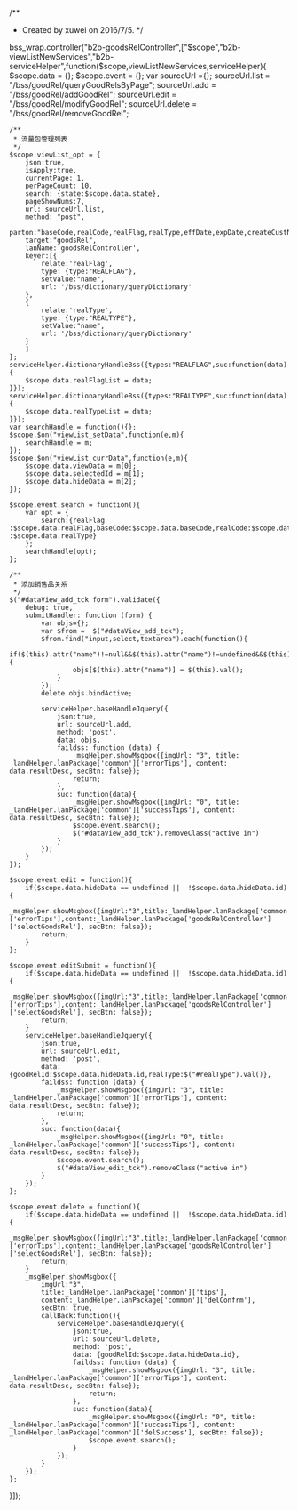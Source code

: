 /**
 * Created by xuwei on 2016/7/5.
 */

bss_wrap.controller("b2b-goodsRelController",["$scope","b2b-viewListNewServices","b2b-serviceHelper",function($scope,viewListNewServices,serviceHelper){
    $scope.data = {};
    $scope.event = {};
    var sourceUrl ={};
    sourceUrl.list = "/bss/goodRel/queryGoodRelsByPage";
    sourceUrl.add = "/bss/goodRel/addGoodRel";
    sourceUrl.edit = "/bss/goodRel/modifyGoodRel";
    sourceUrl.delete = "/bss/goodRel/removeGoodRel";

    /**
     * 流量包管理列表
     */
    $scope.viewList_opt = {
        json:true,
        isApply:true,
        currentPage: 1,
        perPageCount: 10,
        search: {state:$scope.data.state},
        pageShowNums:7,
        url: sourceUrl.list,
        method: "post",
        parton:"baseCode,realCode,realFlag,realType,effDate,expDate,createCustName",
        target:"goodsRel",
        lanName:'goodsRelController',
        keyer:[{
            relate:'realFlag',
            type: {type:"REALFLAG"},
            setValue:"name",
            url: '/bss/dictionary/queryDictionary'
        },
        {
            relate:'realType',
            type: {type:"REALTYPE"},
            setValue:"name",
            url: '/bss/dictionary/queryDictionary'
        }
        ]
    };
    serviceHelper.dictionaryHandleBss({types:"REALFLAG",suc:function(data){
        $scope.data.realFlagList = data;
    }});
    serviceHelper.dictionaryHandleBss({types:"REALTYPE",suc:function(data){
        $scope.data.realTypeList = data;
    }});
    var searchHandle = function(){};
    $scope.$on("viewList_setData",function(e,m){
        searchHandle = m;
    });
    $scope.$on("viewList_currData",function(e,m){
        $scope.data.viewData = m[0];
        $scope.data.selectedId = m[1];
        $scope.data.hideData = m[2];
    });

    $scope.event.search = function(){
        var opt = {
            search:{realFlag :$scope.data.realFlag,baseCode:$scope.data.baseCode,realCode:$scope.data.realCode,realType :$scope.data.realType}
        };
        searchHandle(opt);
    };

    /**
     * 添加销售品关系
     */
    $("#dataView_add_tck form").validate({
        debug: true,
        submitHandler: function (form) {
            var objs={};
            var $from =  $("#dataView_add_tck");
            $from.find("input,select,textarea").each(function(){
                if($(this).attr("name")!=null&&$(this).attr("name")!=undefined&&$(this).attr("name")!="") {
                    objs[$(this).attr("name")] = $(this).val();
                }
            });
            delete objs.bindActive;

            serviceHelper.baseHandleJquery({
                json:true,
                url: sourceUrl.add,
                method: 'post',
                data: objs,
                faildss: function (data) {
                    _msgHelper.showMsgbox({imgUrl: "3", title: _landHelper.lanPackage['common']['errorTips'], content: data.resultDesc, secBtn: false});
                    return;
                },
                suc: function(data){
                    _msgHelper.showMsgbox({imgUrl: "0", title: _landHelper.lanPackage['common']['successTips'], content: data.resultDesc, secBtn: false});
                    $scope.event.search();
                    $("#dataView_add_tck").removeClass("active in")
                }
            });
        }
    });

    $scope.event.edit = function(){
        if($scope.data.hideData == undefined ||  !$scope.data.hideData.id){
            _msgHelper.showMsgbox({imgUrl:"3",title:_landHelper.lanPackage['common']['errorTips'],content:_landHelper.lanPackage['goodsRelController']['selectGoodsRel'], secBtn: false});
            return;
        }
    };

    $scope.event.editSubmit = function(){
        if($scope.data.hideData == undefined ||  !$scope.data.hideData.id){
            _msgHelper.showMsgbox({imgUrl:"3",title:_landHelper.lanPackage['common']['errorTips'],content:_landHelper.lanPackage['goodsRelController']['selectGoodsRel'], secBtn: false});
            return;
        }
        serviceHelper.baseHandleJquery({
            json:true,
            url: sourceUrl.edit,
            method: 'post',
            data: {goodRelId:$scope.data.hideData.id,realType:$("#realType").val()},
            faildss: function (data) {
                _msgHelper.showMsgbox({imgUrl: "3", title: _landHelper.lanPackage['common']['errorTips'], content: data.resultDesc, secBtn: false});
                return;
            },
            suc: function(data){
                _msgHelper.showMsgbox({imgUrl: "0", title: _landHelper.lanPackage['common']['successTips'], content: data.resultDesc, secBtn: false});
                $scope.event.search();
                $("#dataView_edit_tck").removeClass("active in")
            }
        });
    };

    $scope.event.delete = function(){
        if($scope.data.hideData == undefined ||  !$scope.data.hideData.id){
            _msgHelper.showMsgbox({imgUrl:"3",title:_landHelper.lanPackage['common']['errorTips'],content:_landHelper.lanPackage['goodsRelController']['selectGoodsRel'], secBtn: false});
            return;
        }
        _msgHelper.showMsgbox({
            imgUrl:"3",
            title:_landHelper.lanPackage['common']['tips'],
            content:_landHelper.lanPackage['common']['delConfrm'],
            secBtn: true,
            callBack:function(){
                serviceHelper.baseHandleJquery({
                    json:true,
                    url: sourceUrl.delete,
                    method: 'post',
                    data: {goodRelId:$scope.data.hideData.id},
                    faildss: function (data) {
                        _msgHelper.showMsgbox({imgUrl: "3", title: _landHelper.lanPackage['common']['errorTips'], content: data.resultDesc, secBtn: false});
                        return;
                    },
                    suc: function(data){
                        _msgHelper.showMsgbox({imgUrl: "0", title: _landHelper.lanPackage['common']['successTips'], content: _landHelper.lanPackage['common']['delSuccess'], secBtn: false});
                        $scope.event.search();
                    }
                });
            }
        });
    };

}]);
